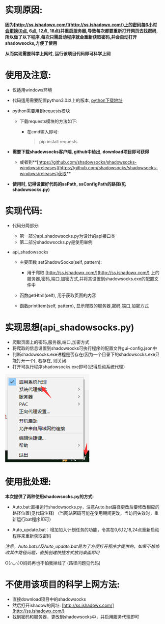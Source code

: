 # 实现原因:
**因为[http://ss.ishadowx.com/](http://ss.ishadowx.com/)上的密码每6小时会更换(0点, 6点, 12点, 18点)并重启服务器,导致每次都要重新打开网页去找密码,所以做了以下程序,每次只需启动程序就会重新获取密码,并会自动打开shadowsocks,方便了使用**  

**从而实现需要科学上网时, 运行该项目代码即可科学上网**   

    
# 使用及注意:

 - 仅适用windows环境
 - 代码适用需要配置python3.0以上的版本, [python下载地址](https://www.python.org/downloads/windows/)
 - python需要用到requests模块
     - 下载requests模块的方法如下:
         - 在cmd输入即可:
         
            > pip install requests
        

 - **需要下载shadowsocks客户端, github中给出, download项目即可获得**
    - 或者到**[https://github.com/shadowsocks/shadowsocks-windows/releases](https://github.com/shadowsocks/shadowsocks-windows/releases)获取**  
    
 - **使用时, 记得设置好代码的ssPath, ssConfigPath的路径(见shadowsocks.py)**


# 实现代码:

 - 代码分两部分: 
     - 第一部分api_shadowsocks.py为设计的api接口类
     - 第二部分shadowsocks.py是使用举例
     
 - api_shadowsocks
     - 主要函数 setShadowSocks(self, pattern):
     
         - 用于爬取 [http://ss.ishadowx.com/](http://ss.ishadowx.com/) 上的服务器,密码,端口,加密方式,并将其设置到shadowsocks.exe的配置文件中
         
     - 函数getHtml(self), 用于获取页面的内容
     
     - 函数printItem(self, pattern), 显示爬取的服务器,密码,端口,加密方式
         
# 实现思想(api_shadowsocks.py)
 - 爬取页面上的密码,服务器,端口,加密方式
 - 将爬取的信息设置到shadowsocks可执行程序的配置文件gui-config.json中
 - 判断shadowsocks.exe进程是否存在(因为一个目录下的shadowsocks.exe只能打开一个), 若存在, 则关闭.
 - 打开可执行程序shadowsocks.exe即可(记得启动系统代理)

![启动系统代理](1.png)

# 使用批处理:

**本次提供了两种使用shadowsocks.py的方式:**

* Auto.bat:直接运行shadowsocks.py，注意Auto.bat路径更改后要修改相应的路径位置(见代码注释)
        （当网站密码可能在使用期间更改，当访问失效时，重新运行bat程序即可）  

* Auto_update.bat：增加加入计划任务的功能，令其在0,6,12,18,24点重新启动程序来重新获取密码   
    
*注意，Auto.bat以及Auto_update.bat是为了方便打开程序才提供的，如果不想修改其中路径问题，直接创建快捷方式放到桌面即可*

O(∩_∩)O妈妈再也不怕我掉线了    (路径问题见代码)



# 不使用该项目的科学上网方法:
*   直接download项目中的shadowsocks
*   然后打开ishadow的网址: [http://ss.ishadowx.com/](http://ss.ishadowx.com/)
*   找到密码和服务器，更改到shadowsocks中，并启用服务代理即可